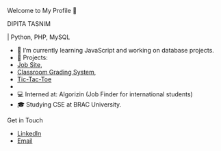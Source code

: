 Welcome to My Profile 👋

DIPITA TASNIM

| Python, PHP, MySQL

- 🌱 I’m currently learning JavaScript and working on database projects.
- 🔭 Projects:
- [Job Site](https://github.com/dipita-tasnim/370_Project),
- [Classroom Grading System](https://github.com/dipita-tasnim/341_project),
- [Tic-Tac-Toe](https://github.com/dipita-tasnim/javaScript/tree/main/project_TicTacToe)
- 
- 💻 Interned at: Algorizin (Job Finder for international students)
- 🎓 Studying CSE at BRAC University.

 Get in Touch
- [LinkedIn](https://www.linkedin.com/in/dipita-tasnim/)
- [Email](tasnim.dipita@gmail.com)

